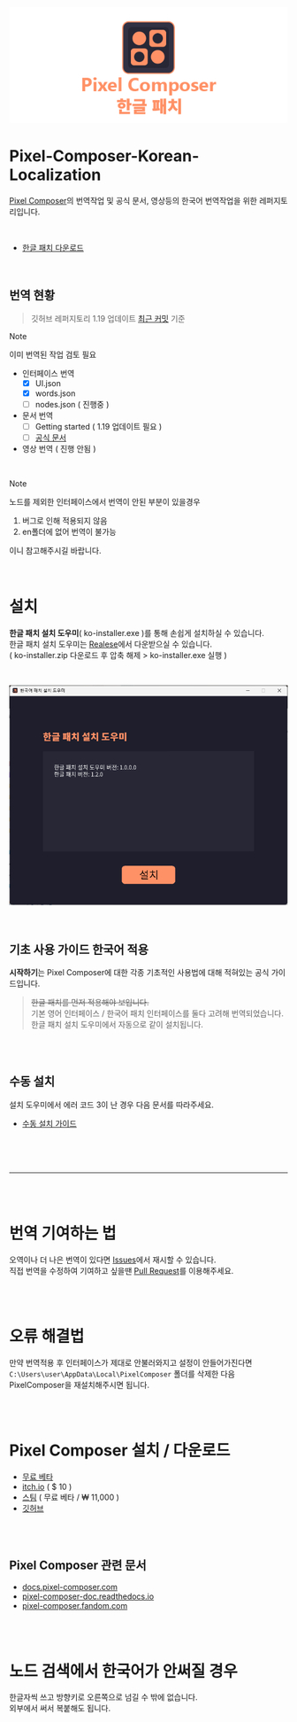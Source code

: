 <p align="center">
  <img src="https://github.com/DominoKorean/Pixel-Composer-Korean-Localization/raw/main/img/ko_banner.png" alt="Pixel Composer"/>
</p>

# Pixel-Composer-Korean-Localization
[Pixel Composer](https://github.com/Ttanasart-pt/Pixel-Composer)의 번역작업 및 공식 문서, 영상등의 한국어 번역작업을 위한 레퍼지토리입니다.

</br>

* [한글 패치 다운로드](https://github.com/DominoKorean/Pixel-Composer-Korean-Localization/releases)

</br>

## 번역 현황
> 깃허브 레퍼지토리 1.19 업데이트 [최근 커밋](https://github.com/Ttanasart-pt/Pixel-Composer/commit/c1a290ad36b687b8ed8455f6ef456ec50e65c242) 기준


> [!NOTE]
> 이미 번역된 작업 검토 필요

* 인터페이스 번역
    * [X] UI.json
    * [X] words.json
    * [ ] nodes.json ( 진행중 )

* 문서 번역
  * [ ] Getting started ( 1.19 업데이트 필요 )
  * [ ] [공식 문서](#pixel-composer-관련-문서)

* 영상 번역 ( 진행 안됨 )

</br>

> [!NOTE]
> 노드를 제외한 인터페이스에서 번역이 안된 부분이 있을경우
> 1. 버그로 인해 적용되지 않음
> 2. en폴더에 없어 번역이 불가능
> 
> 이니 참고해주시길 바랍니다.

</br>

# 설치
**한글 패치 설치 도우미**( ko-installer.exe )를 통해 손쉽게 설치하실 수 있습니다.  
한글 패치 설치 도우미는 [Realese](https://github.com/DominoKorean/Pixel-Composer-Korean-Localization/releases)에서 다운받으실 수 있습니다.  
( ko-installer.zip 다운로드 후 압축 해제 > ko-installer.exe 실행 )

</br>

![](/img/installer.png)

</br>

## 기초 사용 가이드 한국어 적용
**시작하기**는 Pixel Composer에 대한 각종 기초적인 사용법에 대해 적혀있는 공식 가이드입니다.
> ~~한글 패치를 먼저 적용해야 보입니다.~~  
> 기본 영어 인터페이스 / 한국어 패치 인터페이스를 둘다 고려해 번역되었습니다.  
> 한글 패치 설치 도우미에서 자동으로 같이 설치됩니다.

</br>
</br>

## 수동 설치
설치 도우미에서 에러 코드 3이 난 경우 다음 문서를 따라주세요.  
- [수동 설치 가이드](/doc/how_to_install.md)

</br>
</br>
</br>

--- 


</br>
</br>

# **번역 기여하는 법**
오역이나 더 나은 번역이 있다면 [Issues](https://github.com/DominoKorean/Pixel-Composer-Korean-Localization/issues)에서 재시할 수 있습니다.  
직접 번역을 수정하여 기여하고 싶을땐 [Pull Request](https://github.com/DominoKorean/Pixel-Composer-Korean-Localization/pulls)를 이용해주세요.

</br>
</br>

# 오류 해결법
만약 번역적용 후 인터페이스가 제대로 안불러와지고 설정이 안들어가진다면  
`C:\Users\user\AppData\Local\PixelComposer` 폴더를 삭제한 다음  
PixelComposer을 재설치해주시면 됩니다.  

</br>
</br>

# Pixel Composer 설치 / 다운로드

* [무료 베타](https://www.dropbox.com/scl/fo/unide81eb766w0jzhwdmv/AJHandYYC8K87KTfXfQqqFw?rlkey=qw3za6ak2kcg5icg0n7yxnumv&e=1&dl=0)
* [itch.io](https://makham.itch.io/pixel-composer) ( $ 10 )
* [스팀](https://store.steampowered.com/app/2299510/Pixel_Composer) ( 무료 베타 / ₩ 11,000 )
* [깃허브](https://github.com/Ttanasart-pt/Pixel-Composer?tab=readme-ov-file)

</br>
</br>

## Pixel Composer 관련 문서

* [docs.pixel-composer.com](https://docs.pixel-composer.com)
* [pixel-composer-doc.readthedocs.io](https://pixel-composer-doc.readthedocs.io/en/latest/)
* [pixel-composer.fandom.com](https://pixel-composer.fandom.com/wiki/Pixel_Composer_Wiki)


</br>
</br>

# 노드 검색에서 한국어가 안써질 경우
한글자씩 쓰고 방향키로 오른쪽으로 넘길 수 밖에 없습니다.  
외부에서 써서 복붙해도 됩니다.

